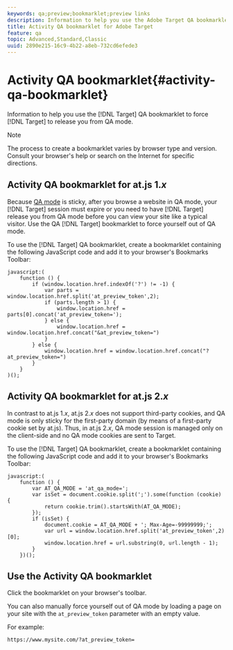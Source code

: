 ```yaml
---
keywords: qa;preview;bookmarklet;preview links
description: Information to help you use the Adobe Target QA bookmarklet to force Target to release you from QA mode.
title: Activity QA bookmarklet for Adobe Target
feature: qa
topic: Advanced,Standard,Classic
uuid: 2890e215-16c9-4b22-a8eb-732cd6efede3
---
```


# Activity QA bookmarklet{#activity-qa-bookmarklet}

Information to help you use the [!DNL Target] QA bookmarklet to force [!DNL Target] to release you from QA mode.

>[!NOTE]
>
>The process to create a bookmarklet varies by browser type and version. Consult your browser's help or search on the Internet for specific directions.

## Activity QA bookmarklet for at.js 1.*x*

Because [QA mode](../../c-activities/c-activity-qa/activity-qa.md#concept_9329EF33DE7D41CA9815C8115DBC4E40) is sticky, after you browse a website in QA mode, your [!DNL Target] session must expire or you need to have [!DNL Target] release you from QA mode before you can view your site like a typical visitor. Use the QA [!DNL Target] bookmarklet to force yourself out of QA mode.

To use the [!DNL Target] QA bookmarklet, create a bookmarklet containing the following JavaScript code and add it to your browser's Bookmarks Toolbar:

```
javascript:(
    function () {
        if (window.location.href.indexOf('?') != -1) {
            var parts = window.location.href.split('at_preview_token',2);
            if (parts.length > 1) {
                window.location.href = parts[0].concat('at_preview_token=');
            } else {
                window.location.href = window.location.href.concat("&at_preview_token=")
            }
        } else {
            window.location.href = window.location.href.concat("?at_preview_token=")
        }
    }
)();
```

## Activity QA bookmarklet for at.js 2.*x*

In contrast to at.js 1.*x*, at.js 2.*x* does not support third-party cookies, and QA mode is only sticky for the first-party domain (by means of a first-party cookie set by at.js). Thus, in at.js 2.*x*, QA mode session is managed only on the client-side and no QA mode cookies are sent to Target. 

To use the [!DNL Target] QA bookmarklet, create a bookmarklet containing the following JavaScript code and add it to your browser's Bookmarks Toolbar:

```
javascript:(
    function () {
        var AT_QA_MODE = 'at_qa_mode=';
        var isSet = document.cookie.split(';').some(function (cookie) {
            return cookie.trim().startsWith(AT_QA_MODE);
        });
        if (isSet) {
            document.cookie = AT_QA_MODE + '; Max-Age=-99999999;';
            var url = window.location.href.split('at_preview_token',2)[0];
            window.location.href = url.substring(0, url.length - 1);
        }
    })();
```

## Use the Activity QA bookmarklet

Click the bookmarklet on your browser's toolbar.

You can also manually force yourself out of QA mode by loading a page on your site with the `at_preview_token` parameter with an empty value. 

For example:

`https://www.mysite.com/?at_preview_token=` 
